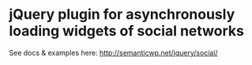 jQuery plugin for asynchronously loading widgets of social networks
===================================================================

See docs & examples here: http://semanticwp.net/jquery/social/
